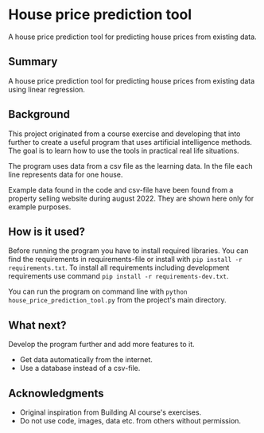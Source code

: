 # House price prediction tool

A house price prediction tool for predicting house prices from existing data.

## Summary

A house price prediction tool for predicting house prices from existing data using linear regression.

## Background

This project originated from a course exercise and developing that into further to create a useful program that uses artificial intelligence methods. The goal is to learn how to use the tools in practical real life situations.

The program uses data from a csv file as the learning data. In the file each line represents data for one house.

Example data found in the code and csv-file have been found from a property selling website during august 2022. They are shown here only for example purposes.

## How is it used?

Before running the program you have to install required libraries. You can find the requirements in requirements-file or install with ``pip install -r requirements.txt``. To install all requirements including development requirements use command ``pip install -r requirements-dev.txt``.

You can run the program on command line with ``python house_price_prediction_tool.py`` from the project's main directory.

## What next?

Develop the program further and add more features to it.
* Get data automatically from the internet.
* Use a database instead of a csv-file.

## Acknowledgments

* Original inspiration from Building AI course's exercises.
* Do not use code, images, data etc. from others without permission.
